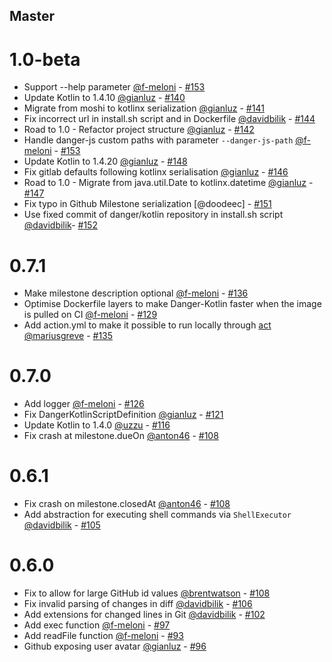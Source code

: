 <!--

// Please add your own contribution below inside the Master section, no need to
// set a version number, that happens during a deploy. Thanks!
//
// These docs are aimed at users rather than danger developers, so please limit technical
// terminology in here.

// Note: if this is your first PR, you'll need to add your URL to the footnotes
//       see the bottom of this file

-->
## Master

# 1.0-beta

- Support --help parameter [@f-meloni] - [#153](https://github.com/danger/kotlin/pull/155)
- Update Kotlin to 1.4.10 [@gianluz] - [#140](https://github.com/danger/kotlin/pull/140)
- Migrate from moshi to kotlinx serialization [@gianluz] - [#141](https://github.com/danger/kotlin/pull/141)
- Fix incorrect url in install.sh script and in Dockerfile [@davidbilik] - [#144](https://github.com/danger/kotlin/pull/144)
- Road to 1.0 - Refactor project structure [@gianluz] - [#142](https://github.com/danger/kotlin/pull/142)
- Handle danger-js custom paths with parameter `--danger-js-path` [@f-meloni] - [#153](https://github.com/danger/kotlin/pull/153)
- Update Kotlin to 1.4.20 [@gianluz] - [#148](https://github.com/danger/kotlin/pull/148)
- Fix gitlab defaults following kotlinx serialisation [@gianluz] - [#146](https://github.com/danger/kotlin/pull/146)
- Road to 1.0 - Migrate from java.util.Date to kotlinx.datetime [@gianluz] - [#147](https://github.com/danger/kotlin/pull/147)
- Fix typo in Github Milestone serialization [@doodeec] - [#151](https://github.com/danger/kotlin/pull/151)
- Use fixed commit of danger/kotlin repository in install.sh script [@davidbilik]- [#152](https://github.com/danger/kotlin/pull/152)

# 0.7.1

- Make milestone description optional [@f-meloni] - [#136](https://github.com/danger/kotlin/pull/136)
- Optimise Dockerfile layers to make Danger-Kotlin faster when the image is pulled on CI [@f-meloni] - [#129](https://github.com/danger/kotlin/pull/129)
- Add action.yml to make it possible to run locally through [act](https://github.com/nektos/act) [@mariusgreve] - [#135](https://github.com/danger/kotlin/pull/135)

# 0.7.0

- Add logger [@f-meloni] - [#126](https://github.com/danger/kotlin/pull/126)
- Fix DangerKotlinScriptDefinition [@gianluz] - [#121](https://github.com/danger/kotlin/pull/121)
- Update Kotlin to 1.4.0 [@uzzu][] - [#116](https://github.com/danger/kotlin/pull/116)
- Fix crash at milestone.dueOn [@anton46][] - [#108](https://github.com/danger/kotlin/pull/119) 

# 0.6.1

- Fix crash on milestone.closedAt [@anton46][] - [#108](https://github.com/danger/kotlin/pull/112)
- Add abstraction for executing shell commands via `ShellExecutor` [@davidbilik][] - [#105](https://github.com/danger/kotlin/pull/105)

# 0.6.0

- Fix to allow for large GitHub id values [@brentwatson][] - [#108](https://github.com/danger/kotlin/pull/108)
- Fix invalid parsing of changes in diff [@davidbilik][] - [#106](https://github.com/danger/kotlin/pull/106)
- Add extensions for changed lines in Git [@davidbilik][] - [#102](https://github.com/danger/kotlin/pull/102)
- Add exec function [@f-meloni][] - [#97](https://github.com/danger/kotlin/pull/97)
- Add readFile function [@f-meloni][] - [#93](https://github.com/danger/kotlin/pull/93)
- Github exposing user avatar [@gianluz] - [#96](https://github.com/danger/kotlin/pull/96)

[@f-meloni]: https://github.com/f-meloni
[@gianluz]: https://github.com/gianluz
[@davidbilik]: https://github.com/davidbilik
[@brentwatson]: https://github.com/brentwatson
[@anton46]: https://github.com/anton46
[@uzzu]: https://github.com/uzzu
[@mariusgreve]: https://github.com/mariusgreve
